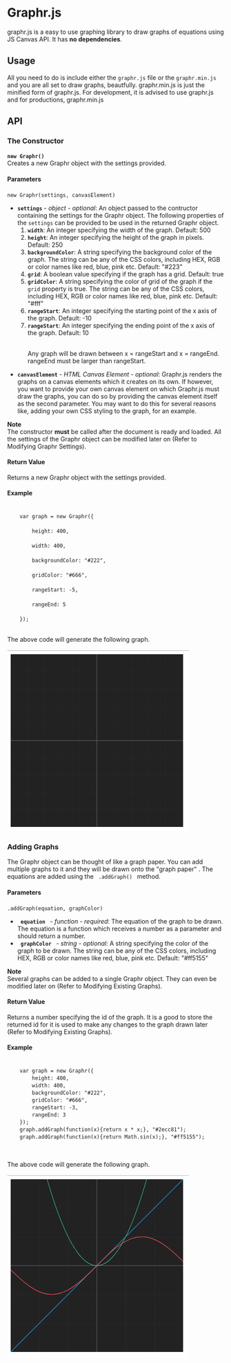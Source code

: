 <h1> Graphr.js </h1>
<p>
	graphr.js is a easy to use graphing library to draw graphs of equations using JS Canvas API. It has <b>no dependencies</b>.
</p>

<h2>Usage</h2>
<p>
	All you need to do is include either the <code>graphr.js</code> file or the <code>graphr.min.js</code> and you are all set to draw graphs, beautfully. graphr.min.js is just the minified form of graphr.js. For development, it is advised to use graphr.js and for productions, graphr.min.js
</p>

<h2>API</h2>


<h3>The Constructor</h3>	
<b><code>new Graphr()</code></b>
<br>
Creates a new Graphr object with the settings provided.
<h4>Parameters</h4>
<code>new Graphr(settings, canvasElement)</code>
<ul>
	<li>
		<b><code>settings</code></b> - <i>object</i> - <i>optional</i>: An object passed to the contructor containing the settings for the Graphr object. The following properties of the <code>settings</code> can be provided to be used in the returned Graphr object.
		<br>
		<ol>
			<li><b><code>width</code></b>: An integer specifying the width of the graph. Default: 500</li>
			<li><b><code>height</code></b>: An integer specifying the height of the graph in pixels. Default: 250</li>
			<li><b><code>backgroundColor</code></b>: A string specifying the background color of the graph. The string can be any of the CSS colors, including HEX, RGB or color names like red, blue, pink etc. Default: "#223"</li>
			<li><b><code>grid</code></b>: A boolean value specifying if the graph has a grid. Default: true</li>
			<li><b><code>gridColor</code></b>: A string specifying the color of grid of the graph if the <code>grid</code> property is true. The string can be any of the CSS colors, including HEX, RGB or color names like red, blue, pink etc.  Default: "#fff"</li>
			<li><b><code>rangeStart</code></b>:  An integer specifying the starting point of the x axis of the graph. Default: -10</li>
			<li><b><code>rangeStart</code></b>: An integer specifying the ending point of the x axis of the graph. Default: 10</li>
			<br>
			<p>Any graph will be drawn between x = rangeStart and x = rangeEnd. rangeEnd must be larger than rangeStart.</p>
		</ol>
	</li>
	<li>
		<b><code>canvasElement</code></b> - <i>HTML Canvas Element</i> - <i>optional</i>: Graphr.js renders the graphs on a canvas elements which it creates on its own. If however, you want to provide your own canvas element on which Graphr.js must draw the graphs, you can do so by providing the canvas element itself as the second parameter. You may want to do this for several reasons like, adding your own CSS styling to the graph, for an example.
	</li>
</ul>

<b>Note</b>
<br>
The constructor <b>must</b> be called after the document is ready and loaded.
All the settings of the Graphr object can be modified later on (Refer to Modifying Graphr Settings).

<h4>Return Value</h4>
Returns a new Graphr object with the settings provided.

<h4>Example</h4>
<code>
	var graph = new Graphr({ <br>
		height: 400, <br>
		width: 400, <br>
		backgroundColor: "#222",<br>
		gridColor: "#666",<br>
		rangeStart: -5,<br>
		rangeEnd: 5<br>
	});
</code>

<br>


The above code will generate the following graph.
<br><br>
<img src="/readmeFiles/constructorExample.png" alt="Contructor output">

<h3>Adding Graphs</h3>

<p>
	The Graphr object can be thought of like a graph paper. You can add multiple graphs to it and they will be drawn onto the "graph paper" . The equations are added using the <code> .addGraph() </code> method.	
</p>

<h4>Parameters</h4>
<code>.addGraph(equation, graphColor)</code>

<ul>
	<li>
		<code><b> equation </b></code>	- <i>function</i> - <i>required</i>: The equation of the graph to be drawn. The equation is a function which receives a number as a parameter and should return a number.
	</li>
	<li>
		<code><b> graphColor </b></code>	- <i>string</i> - <i>optional</i>: A string specifying the color of the graph to be drawn. The string can be any of the CSS colors, including HEX, RGB or color names like red, blue, pink etc. Default: "#ff5155"</li>
	</li>
</ul>

<b>Note</b>
<br>
Several graphs can be added to a single Graphr object. They can even be modified later on (Refer to Modifying Existing Graphs).

<h4>Return Value</h4>
Returns a number specifying the id of the graph. It is a good to store the returned id for it is used to make any changes to the graph drawn later (Refer to Modifying Existing Graphs).

<h4>Example</h4>
<code>
	var graph = new Graphr({ 
		height: 400, 
		width: 400, 
		backgroundColor: "#222",
		gridColor: "#666",
		rangeStart: -3,
		rangeEnd: 3
	});
	graph.addGraph(function(x){return x * x;}, "#2ecc81");
	graph.addGraph(function(x){return Math.sin(x);}, "#ff5155");

</code>

<br>


The above code will generate the following graph.
<br><br>
<img src="/readmeFiles/addGraphExample.png" alt=".addGraph() output">

